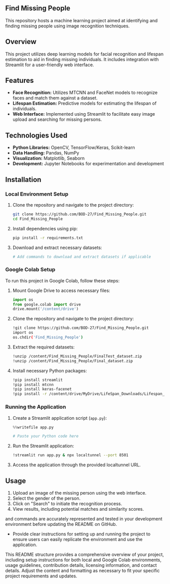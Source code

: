 ## Find Missing People

This repository hosts a machine learning project aimed at identifying and finding missing people using image recognition techniques.

## Overview

This project utilizes deep learning models for facial recognition and lifespan estimation to aid in finding missing individuals. It includes integration with Streamlit for a user-friendly web interface.

## Features

- **Face Recognition:** Utilizes MTCNN and FaceNet models to recognize faces and match them against a dataset.
- **Lifespan Estimation:** Predictive models for estimating the lifespan of individuals.
- **Web Interface:** Implemented using Streamlit to facilitate easy image upload and searching for missing persons.

## Technologies Used

- **Python Libraries:** OpenCV, TensorFlow/Keras, Scikit-learn
- **Data Handling:** Pandas, NumPy
- **Visualization:** Matplotlib, Seaborn
- **Development:** Jupyter Notebooks for experimentation and development

## Installation

### Local Environment Setup

1. Clone the repository and navigate to the project directory:

    ```bash
    git clone https://github.com/BOD-27/Find_Missing_People.git
    cd Find_Missing_People
    ```

2. Install dependencies using pip:

    ```bash
    pip install -r requirements.txt
    ```

3. Download and extract necessary datasets:

    ```bash
    # Add commands to download and extract datasets if applicable
    ```

### Google Colab Setup

To run this project in Google Colab, follow these steps:

1. Mount Google Drive to access necessary files:

    ```python
    import os
    from google.colab import drive
    drive.mount('/content/drive')
    ```

2. Clone the repository and navigate to the project directory:

    ```bash
    !git clone https://github.com/BOD-27/Find_Missing_People.git
    import os
    os.chdir('Find_Missing_People')
    ```

3. Extract the required datasets:

    ```bash
    !unzip /content/Find_Missing_People/FinalTest_dataset.zip
    !unzip /content/Find_Missing_People/Final_dataset.zip
    ```

4. Install necessary Python packages:

    ```bash
    !pip install streamlit
    !pip install mtcnn
    !pip install keras-facenet
    !pip install -r /content/drive/MyDrive/LifeSpan_Downloads/Lifespan_Age_Transformation_Synthesis/requirements.txt
    ```

### Running the Application

1. Create a Streamlit application script (`app.py`):

    ```python
    %%writefile app.py

    # Paste your Python code here
    ```

2. Run the Streamlit application:

    ```bash
    !streamlit run app.py & npx localtunnel --port 8501
    ```

3. Access the application through the provided localtunnel URL.

## Usage

1. Upload an image of the missing person using the web interface.
2. Select the gender of the person.
3. Click on "Search" to initiate the recognition process.
4. View results, including potential matches and similarity scores.

 and commands are accurately represented and tested in your development environment before updating the README on GitHub.
- Provide clear instructions for setting up and running the project to ensure users can easily replicate the environment and use the application.

This README structure provides a comprehensive overview of your project, including setup instructions for both local and Google Colab environments, usage guidelines, contribution details, licensing information, and contact details. Adjust the content and formatting as necessary to fit your specific project requirements and updates.
